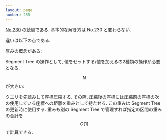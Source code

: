 ```yaml
---
layout: page
number: 255
---
```

[No.230](../005/y0230.html) の続編である. 基本的な解き方は No.230 と変わらない.

違いは以下の点である.

厚みの概念がある:

Segment Tree の操作として, 値をセットする/値を加えるの2種類の操作が必要となる.

$$ N $$ が大きい:

クエリを先読みして座標圧縮する. その際, 圧縮後の座標には圧縮前の座標の次の使用している座標への距離を重みとして持たせる. この重みは Segment Tree の更新時に使用する. 重みも別の Segment Tree で管理すれば指定の区間の重みの合計を $$ O(1) $$ で計算できる.
